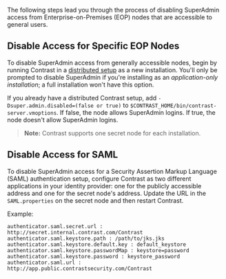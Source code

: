 <!--
title: "Disable SuperAdmin Access for EOP Nodes"
description: "EOP guide for disabling SuperAdmin accounts"
tags: "installation setup SuperAdmin EOP disable permissions"
-->

The following steps lead you through the process of disabling SuperAdmin access from Enterprise-on-Premises (EOP) nodes that are accessible to general users.  

## Disable Access for Specific EOP Nodes

To disable SuperAdmin access from generally accessible nodes, begin by running Contrast in a [distributed setup](installation_setupinstall.html#dist) as a new installation. You'll only be prompted to disable SuperAdmin if you're installing as an *application-only installation*; a full installation won't have this option.

If you already have a distributed Contrast setup, add `-Dsuper.admin.disabled=(false or true)` to `$CONTRAST_HOME/bin/contrast-server.vmoptions`. If false, the node allows SuperAdmin logins. If true, the node doesn't allow SuperAdmin logins. 

>**Note:** Contrast supports one secret node for each installation.

## Disable Access for SAML 

To disable SuperAdmin access for a Security Assertion Markup Language (SAML) authentication setup, configure Contrast as two different applications in your identity provider: one for the publicly accessible address and one for the secret node's address. Update the URL in the `SAML.properties` on the secret node and then restart Contrast. 

Example:

```
authenticator.saml.secret.url : http://secret.internal.contrast.com/Contrast
authenticator.saml.keystore.path : /path/to/jks.jks
authenticator.saml.keystore.default.key : default_keystore
authenticator.saml.keystore.passwordMap : keystore=password
authenticator.saml.keystore.password : keystore_password
authenticator.saml.url : http://app.public.contrastsecurity.com/Contrast
```